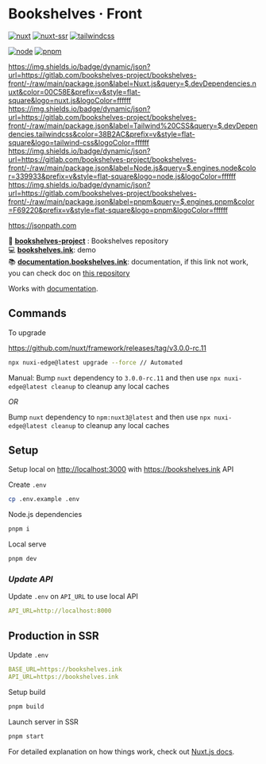 # Bookshelves · Front <!-- omit in toc -->

[![nuxt](https://img.shields.io/static/v1?label=Nuxt&message=v3.x&color=00C58E&style=flat-square&logo=nuxt.js&logoColor=ffffff)](https://nuxtjs.org/)
[![nuxt-ssr](https://img.shields.io/static/v1?label=Designed%20to%20be&message=SSR&color=00C58E&style=flat-square&logo=nuxt.js&logoColor=ffffff)](https://nuxtjs.org/docs/concepts/server-side-rendering/)
[![tailwindcss](https://img.shields.io/static/v1?label=Tailwind%20CSS&message=v3.x&color=38B2AC&style=flat-square&logo=tailwind-css&logoColor=ffffff)](https://tailwindcss.com/)

[![node](https://img.shields.io/static/v1?label=NodeJS&message=v16.x&color=339933&style=flat-square&logo=node.js&logoColor=ffffff)](https://nodejs.org/en)
[![pnpm](https://img.shields.io/static/v1?label=pnpm&message=v7.x&color=F69220&style=flat-square&logo=pnpm&logoColor=ffffff)](https://pnpm.io)

<https://img.shields.io/badge/dynamic/json?url=https://gitlab.com/bookshelves-project/bookshelves-front/-/raw/main/package.json&label=Nuxt.js&query=$.devDependencies.nuxt&color=00C58E&prefix=v&style=flat-square&logo=nuxt.js&logoColor=ffffff>
<https://img.shields.io/badge/dynamic/json?url=https://gitlab.com/bookshelves-project/bookshelves-front/-/raw/main/package.json&label=Tailwind%20CSS&query=$.devDependencies.tailwindcss&color=38B2AC&prefix=v&style=flat-square&logo=tailwind-css&logoColor=ffffff>
<https://img.shields.io/badge/dynamic/json?url=https://gitlab.com/bookshelves-project/bookshelves-front/-/raw/main/package.json&label=Node.js&query=$.engines.node&color=339933&prefix=v&style=flat-square&logo=node.js&logoColor=ffffff>
<https://img.shields.io/badge/dynamic/json?url=https://gitlab.com/bookshelves-project/bookshelves-front/-/raw/main/package.json&label=pnpm&query=$.engines.pnpm&color=F69220&prefix=v&style=flat-square&logo=pnpm&logoColor=ffffff>

<https://jsonpath.com>

📀 [**bookshelves-project**](https://github.com/bookshelves-project) : Bookshelves repository  
💻 [**bookshelves.ink**](https://bookshelves.ink): demo  
📚 [**documentation.bookshelves.ink**](https://bookshelves-documentation.netlify.app): documentation, if this link not work, you can check doc on [this repository](https://github.com/bookshelves-project/bookshelves-doc)  

Works with [documentation](https://nuxtjs.org).

## Commands

To upgrade

<https://github.com/nuxt/framework/releases/tag/v3.0.0-rc.11>

```bash
npx nuxi-edge@latest upgrade --force // Automated
```

Manual: Bump `nuxt` dependency to `3.0.0-rc.11` and then use `npx nuxi-edge@latest cleanup` to cleanup any local caches

*OR*

Bump `nuxt` dependency to `npm:nuxt3@latest` and then use `npx nuxi-edge@latest cleanup` to cleanup any local caches

## **Setup**

Setup local on <http://localhost:3000> with <https://bookshelves.ink> API

Create `.env`

```bash
cp .env.example .env
```

Node.js dependencies

```bash
pnpm i
```

Local serve

```bash
pnpm dev
```

### *Update API*

Update `.env` on `API_URL` to use local API

```yml
API_URL=http://localhost:8000
```

## **Production in SSR**

Update `.env`

```yml
BASE_URL=https://bookshelves.ink
API_URL=https://bookshelves.ink
```

Setup build

```bash
pnpm build
```

Launch server in SSR

```bash
pnpm start
```

For detailed explanation on how things work, check out [Nuxt.js docs](https://nuxtjs.org).
